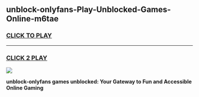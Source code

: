 
## unblock-onlyfans-Play-Unblocked-Games-Online-m6tae
<h3>
<a href="https://premium76.site?title=unblock-onlyfans&ref=25A">CLICK TO PLAY</a></h3>
<hr>

<h3>
<a href="https://premium76.site?title=unblock-onlyfans&ref=25A">CLICK 2 PLAY</a>
  
</h3>

<a href="https://premium76.site?title=unblock-onlyfans&ref=25A"><img src="https://clearcache.store/games.png"></a>


**unblock-onlyfans games unblocked: Your Gateway to Fun and Accessible Online Gaming**
